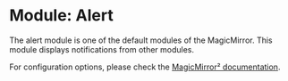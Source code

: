 # Module: Alert
The alert module is one of the default modules of the MagicMirror. This module displays notifications from other modules.

For configuration options, please check the [MagicMirror² documentation](https://docs.magicmirror.builders/modules/alert.html).
